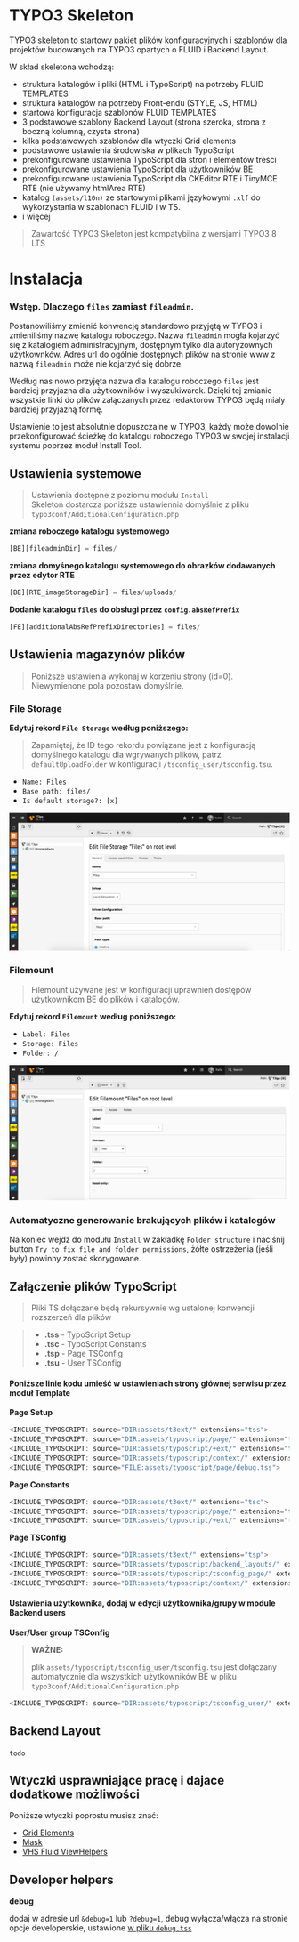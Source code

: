 # TYPO3 Skeleton

TYPO3 skeleton to startowy pakiet plików konfiguracyjnych i szablonów dla projektów budowanych na TYPO3 opartych o FLUID i Backend Layout.

W skład skeletona wchodzą:

- struktura katalogów i pliki (HTML i TypoScript) na potrzeby FLUID TEMPLATES
- struktura katalogów na potrzeby Front-endu (STYLE, JS, HTML)
- startowa konfiguracja szablonów FLUID TEMPLATES
- 3 podstawowe szablony Backend Layout (strona szeroka, strona z boczną kolumną, czysta strona)
- kilka podstawowych szablonów dla wtyczki Grid elements
- podstawowe ustawienia środowiska w plikach TypoScript
- prekonfigurowane ustawienia TypoScript dla stron i elementów treści
- prekonfigurowane ustawienia TypoScript dla użytkowników BE
- prekonfigurowane ustawienia TypoScript dla CKEditor RTE i TinyMCE RTE (nie używamy htmlArea RTE)
- katalog `(assets/l10n)` ze startowymi plikami językowymi `.xlf` do wykorzystania w szablonach FLUID i w TS.
- i więcej

> Zawartość TYPO3 Skeleton jest kompatybilna z wersjami TYPO3 8 LTS

Instalacja
=====

### Wstęp. Dlaczego `files` zamiast `fileadmin`.

Postanowiliśmy zmienić konwencję standardowo przyjętą w TYPO3 i zmieniliśmy nazwę katalogu roboczego.
Nazwa `fileadmin` mogła kojarzyć się z katalogiem administracyjnym, dostępnym tylko dla autoryzownych
użytkownków. Adres url do ogólnie dostępnych plików na stronie www z nazwą `fileadmin` może nie kojarzyć się dobrze.

Według nas nowo przyjęta nazwa dla katalogu roboczego `files` jest bardziej przyjazna dla użytkowników i wyszukiwarek.
Dzięki tej zmianie wszystkie linki do plików załączanych przez redaktorów TYPO3 będą miały
bardziej przyjazną formę.

Ustawienie to jest absolutnie dopuszczalne w TYPO3, każdy może dowolnie przekonfigurować ścieżkę do katalogu roboczego TYPO3 w swojej instalacji systemu poprzez moduł Install Tool.



Ustawienia systemowe
-----

> Ustawienia dostępne z poziomu modułu `Install`  
> Skeleton dostarcza poniższe ustawiennia domyślnie z pliku `typo3conf/AdditionalConfiguration.php`

**zmiana roboczego katalogu systemowego**

```javascript
[BE][fileadminDir] = files/
```

**zmiana domyśnego katalogu systemowego do obrazków dodawanych przez edytor RTE**

```javascript
[BE][RTE_imageStorageDir] = files/uploads/
```

**Dodanie katalogu `files` do obsługi przez `config.absRefPrefix`**

```javascript
[FE][additionalAbsRefPrefixDirectories] = files/
```


Ustawienia magazynów plików
-----

> Poniższe ustawienia wykonaj w korzeniu strony (id=0).
> Niewymienone pola pozostaw domyślnie.

### File Storage

**Edytuj rekord `File Storage` według poniższego:**

> Zapamiętaj, że ID tego rekordu powiązane jest z konfiguracją domyślnego katalogu dla wgrywanych plików, patrz `defaultUploadFolder` w konfiguracji `/tsconfig_user/tsconfig.tsu`.

* `Name: Files`
* `Base path: files/`
* `Is default storage?: [x]`

![File Storage](/assets/images/file_storage.png)

### Filemount

> Filemount używane jest w konfiguracji uprawnień dostępów użytkownikom BE do plików i katalogów.

**Edytuj rekord `Filemount` według poniższego:**

* `Label: Files`
* `Storage: Files`
* `Folder: /`

![File Storage](/assets/images/file_mount.png)


### Automatyczne generowanie brakujących plików i katalogów

Na koniec wejdź do modułu `Install` w zakładkę `Folder structure` i naciśnij button `Try to fix file and folder permissions`,
żółte ostrzeżenia (jeśli były) powinny zostać skorygowane.


Załączenie plików TypoScript
-----

> Pliki TS dołączane będą rekursywnie wg ustalonej konwencji rozszerzeń dla plików

> - **.tss** - TypoScript Setup
> - **.tsc** - TypoScript Constants
> - **.tsp** - Page TSConfig
> - **.tsu** - User TSConfig

#### Poniższe linie kodu umieść w ustawieniach strony głównej serwisu przez moduł Template

**Page Setup**

```javascript
<INCLUDE_TYPOSCRIPT: source="DIR:assets/t3ext/" extensions="tss">
<INCLUDE_TYPOSCRIPT: source="DIR:assets/typoscript/page/" extensions="tss">
<INCLUDE_TYPOSCRIPT: source="DIR:assets/typoscript/+ext/" extensions="tss">
<INCLUDE_TYPOSCRIPT: source="DIR:assets/typoscript/context/" extensions="tss">
<INCLUDE_TYPOSCRIPT: source="FILE:assets/typoscript/page/debug.tss">
```

**Page Constants**

```javascript
<INCLUDE_TYPOSCRIPT: source="DIR:assets/t3ext/" extensions="tsc">
<INCLUDE_TYPOSCRIPT: source="DIR:assets/typoscript/page/" extensions="tsc">
<INCLUDE_TYPOSCRIPT: source="DIR:assets/typoscript/+ext/" extensions="tsc">
```

**Page TSConfig**

```javascript
<INCLUDE_TYPOSCRIPT: source="DIR:assets/t3ext/" extensions="tsp">
<INCLUDE_TYPOSCRIPT: source="DIR:assets/typoscript/backend_layouts/" extensions="tsp">
<INCLUDE_TYPOSCRIPT: source="DIR:assets/typoscript/tsconfig_page/" extensions="tsp">
<INCLUDE_TYPOSCRIPT: source="DIR:assets/typoscript/context/" extensions="tsp">
```

#### Ustawienia użytkownika, dodaj w edycji użytkownika/grupy w module Backend users

**User/User group TSConfig**

> **WAŻNE:**
>
> plik `assets/typoscript/tsconfig_user/tsconfig.tsu` jest dołączany automatycznie dla wszystkich użytkowników BE
> w pliku `typo3conf/AdditionalConfiguration.php`

```javascript
<INCLUDE_TYPOSCRIPT: source="DIR:assets/typoscript/tsconfig_user/" extensions="tsu">
```


Backend Layout
-----
`todo`


Wtyczki usprawniające pracę i dajace dodatkowe możliwości
-----

Poniższe wtyczki poprostu musisz znać:

* [Grid Elements](https://typo3.org/extensions/repository/view/gridelements)
* [Mask](https://typo3.org/extensions/repository/view/mask)
* [VHS Fluid ViewHelpers](http://typo3.org/extensions/repository/view/vhs)


Developer helpers
-----


**debug**

dodaj w adresie url `&debug=1` lub `?debug=1`, debug wyłącza/włącza na stronie opcje developerskie, ustawione [w pliku `debug.tss`](https://github.com/r4fx/t3-skeleton/blob/master/assets/typoscript/page/debug.tss)

